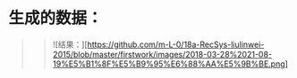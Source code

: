# 生成的数据：
>> ![结果：][https://github.com/m-L-0/18a-RecSys-liulinwei-2015/blob/master/firstwork/images/2018-03-28%2021-08-19%E5%B1%8F%E5%B9%95%E6%88%AA%E5%9B%BE.png]
